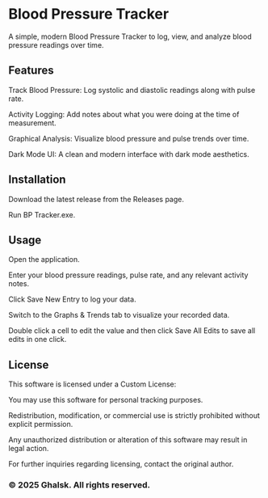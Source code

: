 # Blood Pressure Tracker

A simple, modern Blood Pressure Tracker to log, view, and analyze blood pressure readings over time.

## **Features**

Track Blood Pressure: Log systolic and diastolic readings along with pulse rate.

Activity Logging: Add notes about what you were doing at the time of measurement.

Graphical Analysis: Visualize blood pressure and pulse trends over time.

Dark Mode UI: A clean and modern interface with dark mode aesthetics.


## **Installation**

Download the latest release from the Releases page.

Run BP Tracker.exe.


## **Usage**

Open the application.

Enter your blood pressure readings, pulse rate, and any relevant activity notes.

Click Save New Entry to log your data.

Switch to the Graphs & Trends tab to visualize your recorded data.

Double click a cell to edit the value and then click Save All Edits to save all edits in one click.


## **License**

This software is licensed under a Custom License:

You may use this software for personal tracking purposes.

Redistribution, modification, or commercial use is strictly prohibited without explicit permission.

Any unauthorized distribution or alteration of this software may result in legal action.

For further inquiries regarding licensing, contact the original author.

### © 2025 Ghalsk. All rights reserved.


